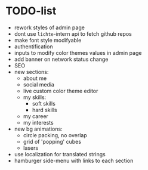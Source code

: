 # TODO-list

* rework styles of admin page
* dont use `lichte`-intern api to fetch github repos
* make font style modifyable
* authentification
* inputs to modify color themes values in admin page
* add banner on network status change
* SEO
* new sections:
  * about me
  * social media
  * live custom color theme editor
  * my skills:
    * soft skills
    * hard skills
  * my career
  * my interests
* new bg animations:
  * circle packing, no overlap
  * grid of 'popping' cubes
  * lasers
* use localization for translated strings
* hamburger side-menu with links to each section
